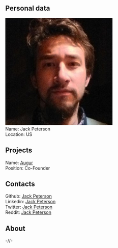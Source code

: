 ## Personal data   
![photo](photo/jack_peterson.jpg)  
Name: Jack Peterson  
Location: US  
## Projects 
Name: [Augur](../projects/augur.md)   
Position: Co-Founder
## Contacts
Github: [Jack Peterson](https://github.com/tinybike)  
Linkedin: [Jack Peterson](https://www.linkedin.com/in/jack-peterson-420b0258/)  
Twitter: [Jack Peterson](https://twitter.com/tensorjack)  
Reddit: [Jack Peterson](https://www.reddit.com/user/tinybike)  
## About
-//-
